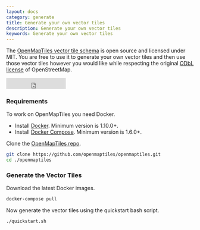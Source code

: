 ```yaml
---
layout: docs
category: generate
title: Generate your own vector tiles
description: Generate your own vector tiles
keywords: Generate your own vector tiles
---
```


The [OpenMapTiles vector tile schema](https://github.com/openmaptiles/openmaptiles)
is open source and licensed under MIT. You are free to use it to generate your own vector tiles
and then use those vector tiles however you would like while respecting the
original [ODbL license](http://wiki.openstreetmap.org/wiki/Open_Database_License) of OpenStreetMap.

<iframe src="https://ghbtns.com/github-btn.html?user=openmaptiles&repo=openmaptiles&type=star&count=true&size=large" frameborder="0" scrolling="0" width="160px" height="30px" style="margin: 0;"></iframe>

### Requirements

To work on OpenMapTiles you need Docker.

- Install [Docker](https://docs.docker.com/engine/installation/). Minimum version is 1.10.0+.
- Install [Docker Compose](https://docs.docker.com/compose/install/). Minimum version is 1.6.0+.


Clone the [OpenMapTiles repo](https://github.com/openmaptiles/openmaptiles).

```bash
git clone https://github.com/openmaptiles/openmaptiles.git
cd ./openmaptiles
```

### Generate the Vector Tiles

Download the latest Docker images.

```bash
docker-compose pull
```

Now generate the vector tiles using the quickstart bash script.

```bash
./quickstart.sh
```
